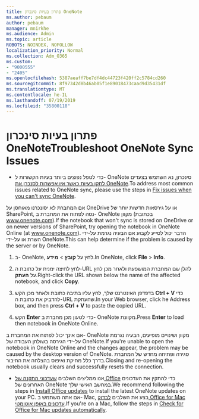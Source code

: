 ```yaml
---
title: פתרון בעיות סינכרון OneNote
ms.author: pebaum
author: pebaum
manager: mnirkhe
ms.audience: Admin
ms.topic: article
ROBOTS: NOINDEX, NOFOLLOW
localization_priority: Normal
ms.collection: Adm_O365
ms.custom:
- "9000555"
- "2405"
ms.openlocfilehash: 5387aeaff7be7df4dc44723f420ff2c5784cd260
ms.sourcegitcommit: 8f97342d8b46ab05f1e89018473caad9d35431df
ms.translationtype: MT
ms.contentlocale: he-IL
ms.lasthandoff: 07/19/2019
ms.locfileid: "35800118"
---
```

# <a name="troubleshoot-onenote-sync-issues"></a><span data-ttu-id="dd512-102">פתרון בעיות סינכרון OneNote</span><span class="sxs-lookup"><span data-stu-id="dd512-102">Troubleshoot OneNote Sync Issues</span></span>

* <span data-ttu-id="dd512-103">כדי לטפל נפוצים ביותר בעיות הקשורות ל- OneNote סינכרון, נא השתמש בצעדים [לתקן בעיות כאשר אין אפשרות לסנכרן את OneNote](https://support.office.com/article/Fix-issues-when-you-can-t-sync-OneNote-299495ef-66d1-448f-90c1-b785a6968d45).</span><span class="sxs-lookup"><span data-stu-id="dd512-103">To address most common issues related to OneNote sync, please use the steps in [Fix issues when you can't sync OneNote](https://support.office.com/article/Fix-issues-when-you-can-t-sync-OneNote-299495ef-66d1-448f-90c1-b785a6968d45).</span></span>

<span data-ttu-id="dd512-104">אם המחברת לא יסונכרנו מאוחסן על OneDrive או על גירסאות חדשות יותר של SharePoint, נסה לפתוח את המחברת ב- OneNote מקוון (בכתובת www.onenote.com).</span><span class="sxs-lookup"><span data-stu-id="dd512-104">If the notebook that won't sync is stored on OneDrive or on newer versions of SharePoint, try opening the notebook in OneNote Online (at www.onenote.com).</span></span> <span data-ttu-id="dd512-105">הדבר יכול לסייע לקבוע אם הבעיה נגרמת על-ידי השרת או על-ידי OneNote.</span><span class="sxs-lookup"><span data-stu-id="dd512-105">This can help determine if the problem is caused by the server or by OneNote.</span></span>

1. <span data-ttu-id="dd512-106">ב- OneNote, לחץ על **קובץ** > **מידע**.</span><span class="sxs-lookup"><span data-stu-id="dd512-106">In OneNote, click **File** > **Info**.</span></span>

2. <span data-ttu-id="dd512-107">לחץ לחיצה ימנית על כתובת ה-URL להלן שם המחברת המושפעת ולאחר מכן לחץ על **העתק**.</span><span class="sxs-lookup"><span data-stu-id="dd512-107">Right-click the URL shown below the name of the affected notebook, and click **Copy**.</span></span>

3. <span data-ttu-id="dd512-108">בדפדפן האינטרנט שלך, לחץ עליו בתיבה כתובת ולאחר מכן הקש **Ctrl + V** כדי להדביק את כתובת ה-URL שהעתקת.</span><span class="sxs-lookup"><span data-stu-id="dd512-108">In your Web browser, click he Address box, and then press **Ctrl + V** to paste the copied URL.</span></span>

4. <span data-ttu-id="dd512-109">הקש **Enter** כדי לטעון מכן מחברת ב- OneNote מקוונת.</span><span class="sxs-lookup"><span data-stu-id="dd512-109">Press **Enter** to load then notebook in OneNote Online.</span></span>

<span data-ttu-id="dd512-110">אם אינך יכול לפתוח את המחברת ב- OneNote מקוון ושינויים מופיעים, הבעיה נגרמת על-ידי הגירסה בשולחן העבודה של OneNote.</span><span class="sxs-lookup"><span data-stu-id="dd512-110">If you're unable to open the notebook in OneNote Online and the changes appear, the problem may be caused by the desktop version of OneNote.</span></span> <span data-ttu-id="dd512-111">סגירה ופתיחה מחדש של המחברת בדרך כלל מחיקת ואיפוס בהצלחה את החיבור.</span><span class="sxs-lookup"><span data-stu-id="dd512-111">Closing and re-opening the notebook usually clears and successfully resets the connection.</span></span>

* <span data-ttu-id="dd512-112">אנו ממליצים השלבים [שעדכוני התקנה של Office](https://support.office.com/article/Install-Office-updates-2ab296f3-7f03-43a2-8e50-46de917611c5) כדי להתקין את העדכונים האחרונים של OneNote במחשב האישי שלך.</span><span class="sxs-lookup"><span data-stu-id="dd512-112">We recommend following the steps in [Install Office updates](https://support.office.com/article/Install-Office-updates-2ab296f3-7f03-43a2-8e50-46de917611c5) to install the latest OneNote updates on your PC.</span></span> <span data-ttu-id="dd512-113">אם אתה משתמש ב- Mac, בצע את השלבים [לבדוק Office for Mac עדכונים באופן אוטומטי](https://support.office.com/article/update-office-for-mac-automatically-bfd1e497-c24d-4754-92ab-910a4074d7c1).</span><span class="sxs-lookup"><span data-stu-id="dd512-113">If you're on a Mac, follow the steps in [Check for Office for Mac updates automatically](https://support.office.com/article/update-office-for-mac-automatically-bfd1e497-c24d-4754-92ab-910a4074d7c1).</span></span>